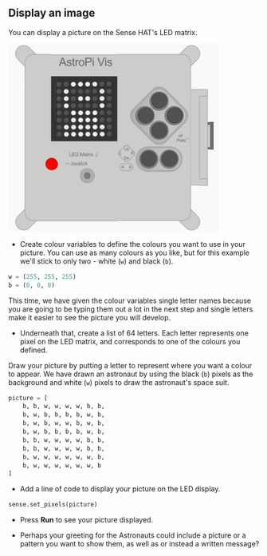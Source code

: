 ## Display an image

You can display a picture on the Sense HAT's LED matrix.

![Astronaut](images/astronaut-pic.png)

+ Create colour variables to define the colours you want to use in your picture. You can use as many colours as you like, but for this example we'll stick to only two - white (`w`) and black (`b`).

```python
w = (255, 255, 255)
b = (0, 0, 0)
```

This time, we have given the colour variables single letter names because you are going to be typing them out a lot in the next step and single letters make it easier to see the picture you will develop.

+ Underneath that, create a list of 64 letters. Each letter represents one pixel on the LED matrix, and corresponds to one of the colours you defined.

Draw your picture by putting a letter to represent where you want a colour to appear. We have drawn an astronaut by using the black (`b`) pixels as the background and white (`w`) pixels to draw the astronaut's space suit.

```python
picture = [
    b, b, w, w, w, w, b, b,
    b, w, b, b, b, b, w, b,
    b, w, b, w, w, b, w, b,
    b, w, b, b, b, b, w, b,
    b, b, w, w, w, w, b, b,
    b, b, w, w, w, w, b, b,
    b, w, w, w, w, w, w, b,
    b, w, w, w, w, w, w, b
]
```

+ Add a line of code to display your picture on the LED display.

```python
sense.set_pixels(picture)
```

+ Press **Run** to see your picture displayed.

+ Perhaps your greeting for the Astronauts could include a picture or a pattern you want to show them, as well as or instead a written message?
